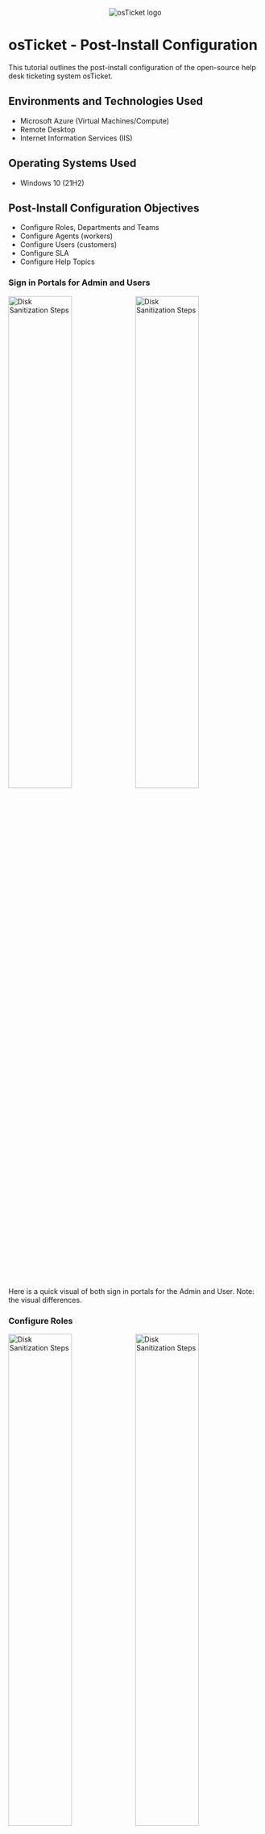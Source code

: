 <p align="center">
<img src="https://i.imgur.com/Clzj7Xs.png" alt="osTicket logo"/>
</p>

<h1>osTicket - Post-Install Configuration</h1>
This tutorial outlines the post-install configuration of the open-source help desk ticketing system osTicket.<br />


<h2>Environments and Technologies Used</h2>

- Microsoft Azure (Virtual Machines/Compute)
- Remote Desktop
- Internet Information Services (IIS)

<h2>Operating Systems Used </h2>

- Windows 10</b> (21H2)

<h2>Post-Install Configuration Objectives</h2>

- Configure Roles, Departments and Teams
- Configure Agents (workers)
- Configure Users (customers)
- Configure SLA
- Configure Help Topics

<h3>Sign in Portals for Admin and Users</h3>

<img src="https://i.imgur.com/PuYpElv.png" height="50%" width="50%" alt="Disk Sanitization Steps"/><img src="https://i.imgur.com/GXtON0E.png" height="50%" width="50%" alt="Disk Sanitization Steps"/>

<p>Here is a quick visual of both sign in portals for the Admin and User. Note: the visual differences.</p>

<h3>Configure Roles</h3>

<img src="https://i.imgur.com/bMBQ717.png" height="50%" width="50%" alt="Disk Sanitization Steps"/><img src="https://i.imgur.com/BS0dYZM.png" height="50%" width="50%" alt="Disk Sanitization Steps"/>

<p>Once logged in, we will begin configuring by establishing a role named "Supreme Admin," which will let whoever is assigned to this role to do pretty much anything. Make sure you're in the Admin Panel by checking the top right, which should indicate "Agent Panel" (whatever panel you're in reflects the opposite panel as a link to access that panel). Simply create role and fill out. Path: Admin Panel -> Agents -> Roles</p>

<h3>Configure Departments</h3>

<img src="https://i.imgur.com/nJxxxFm.png" height="50%" width="50%" alt="Disk Sanitization Steps"/><img src="https://i.imgur.com/PKReGIF.png" height="50%" width="50%" alt="Disk Sanitization Steps"/><p align="center"><img src="https://i.imgur.com/y1c8FDH.png" height="50%" width="50%" alt="Disk Sanitization Steps"/>

<p>Departments are where you will create and configure the specific departments and also a place where you can add agents to said departments. We are going to add to new department called "System Administrators", to just briefly walk through the setup of a department. Simply leave everything default and create (unless you have adjustments you wish to make). Path: Admin Panel -> Agents -> Departments</p>

<h3>Configure Teams</h3>

<img src="https://i.imgur.com/OPx0SLD.png" height="50%" width="50%" alt="Disk Sanitization Steps"/><img src="https://i.imgur.com/6AvHNwL.png.png" height="50%" width="50%" alt="Disk Sanitization Steps"/>

<p>Teams are where you'd want to build up a specific team of agents from any department in one group, whether to tackle certain tickets/issues or another means to allocate specific responsibilities to employees outside of a single department. Here we will simply "Add a New Team", name it, fill in any specific configurations (like adding members) and create. Path: Admin Panel -> Agents -> Teams</p>

<h3>Configure Agents</h3>

<img src="https://i.imgur.com/5DoDYax.png" height="50%" width="50%" alt="Disk Sanitization Steps"/><img src="https://i.imgur.com/81Cwoib.png" height="50%" width="50%" alt="Disk Sanitization Steps"/>

<p>Agents are where you will create agent profiles for your agents(workers). From here you can setup their privileges, status, reset password, and assign teams. Simply "Add New Agent", fill in required information, configure, and create Agent. Path: Admin Panel -> Agents -> Add New</p>

<h3>Configure Users</h3>

<img src="https://i.imgur.com/ANez3ef.png" height="50%" width="50%" alt="Disk Sanitization Steps"/>

<p>Users is where you primarily configure your osTicket customer accounts. This will allow them to submit tickets that will be handled by your Agent. To create a user profile, go to the "Agent Panel" side and choose users. Very similar to setting up an Agent profile except without most configuration options. Create once all needed information has been entered. Path: Agent Panel -> Users -> Add New</p>

<h3>Configure SLAs</h3>

<img src="https://i.imgur.com/9ka9wZA.png" height="50%" width="50%" alt="Disk Sanitization Steps"/><img src="https://i.imgur.com/6JMq0Qa.png" height="50%" width="50%" alt="Disk Sanitization Steps"/>

<p>SLA is where you want to create SLA plans which will be attached to tickets and departments to identify the level of severity for a tickect and the schedule required to meet the service agreements made to clients(customers). Usually, these will be made based on the companies standards. If needed to create, simply click "add new SLA plan", configure, then create. Path: Admin Panel -> Manage -> SLA</p>

<h3>Configure Help Topics</h3>

<img src="https://i.imgur.com/dcXjGaH.png" height="50%" width="50%" alt="Disk Sanitization Steps"/><img src="https://i.imgur.com/1i8DArM.png" height="50%" width="50%" alt="Disk Sanitization Steps"/>

<p>Help Topics are made to help identify common issues or common ticket types which can help an agent stay organized and be more efficient at prioritization of tickets. To create simply click "add new help topic", configure, and create. Path: Admin Panel -> Manage -> Help Topics</p>


<p align="center"><b>CONGRATULATIONS! Now you know how to add and basic configure most of the functions in osTicket. Well Done!</b></p>

